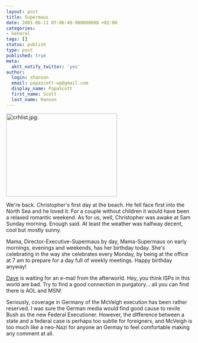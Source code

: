```yaml
---
layout: post
title: Supermaus
date: 2001-06-11 07:06:49.000000000 +02:00
categories:
- General
tags: []
status: publish
type: post
published: true
meta:
  aktt_notify_twitter: 'yes'
author:
  login: shanson
  email: papascott-wp@gmail.com
  display_name: PapaScott
  first_name: Scott
  last_name: Hanson
---
```

<p><img src="https://www.papascott.de/wordpress/wp-content/uploads/2001/06/crhlist.jpg" height="225" width="300" border="0" alt="crhlist.jpg: " /></p>
<p>We're back. Christopher's first day at the beach. He fell face first into the North Sea and he loved it. For a couple without children it would have been a relaxed romantic weekend. As for us, well, Christopher was awake at 5am Sunday morning. Enough said. At least the weather was halfway decent, cool but mostly sunny.</p>
<p>Mama, Director-Executive-Supermaus by day, Mama-Supermaus on early mornings, evenings and weekends, has her birthday today. She's celebrating in the way she celebrates every Monday, by being at the office at 7 am to prepare for a day full of weekly meetings. Happy birthday anyway!</p>
<p><a href="http://scriptingnews.userland.com/backissues/2001/06/11">Dave</a> is waiting for an e-mail from the afterworld. Hey, you think ISPs in this world are bad. Try to find a good connection in purgatory... all you can find there is AOL and MSN!</p>
<p>Seriously, coverage in Germany of the McVeigh execution has been rather reserved. I was sure the German media would find good cause to revile Bush as the new Federal Executioner. However, the difference between a state and a federal case is perhaps too subtle for foreigners, and McVeigh is too much like a neo-Nazi for anyone an Germay to feel comfortable making any comment at all.</p>

